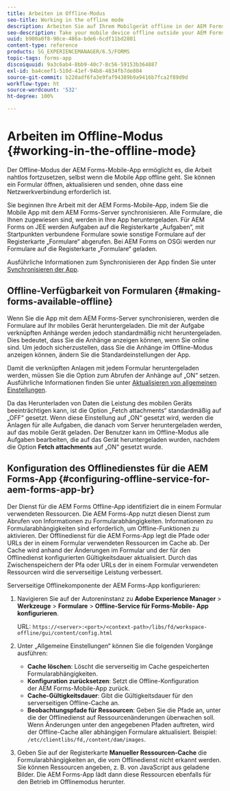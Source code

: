 ```yaml
---
title: Arbeiten im Offline-Modus
seo-title: Working in the offline mode
description: Arbeiten Sie auf Ihrem Mobilgerät offline in der AEM Forms-App, wenn Sie sich außerhalb der Reichweite Ihres AEM Forms-Netzwerks oder vollständig im Offlinemodus befinden.
seo-description: Take your mobile device offline outside your AEM Forms network range or in a completely offline mode and work on the AEM Forms app
uuid: b900a0f8-90ce-486a-bde6-6cdf11bd2801
content-type: reference
products: SG_EXPERIENCEMANAGER/6.5/FORMS
topic-tags: forms-app
discoiquuid: 9a3c6ab4-8bb9-40c7-8c56-59153b364887
exl-id: ba4ceef1-510d-41ef-94b8-4834fb7de804
source-git-commit: b220adf6fa3e9faf94389b9a9416b7fca2f89d9d
workflow-type: ht
source-wordcount: '532'
ht-degree: 100%

---
```


# Arbeiten im Offline-Modus {#working-in-the-offline-mode}

Der Offline-Modus der AEM Forms-Mobile-App ermöglicht es, die Arbeit nahtlos fortzusetzen, selbst wenn die Mobile App offline geht. Sie können ein Formular öffnen, aktualisieren und senden, ohne dass eine Netzwerkverbindung erforderlich ist.

Sie beginnen Ihre Arbeit mit der AEM Forms-Mobile-App, indem Sie die Mobile App mit dem AEM Forms-Server synchronisieren. Alle Formulare, die Ihnen zugewiesen sind, werden in Ihre App heruntergeladen. Für AEM Forms on JEE werden Aufgaben auf die Registerkarte „Aufgaben“, mit Startpunkten verbundene Formulare sowie sonstige Formulare auf der Registerkarte „Formulare“ abgerufen. Bei AEM Forms on OSGi werden nur Formulare auf die Registerkarte „Formulare“ geladen.

Ausführliche Informationen zum Synchronisieren der App finden Sie unter [Synchronisieren der App](/help/forms/using/sync-app.md).

## Offline-Verfügbarkeit von Formularen {#making-forms-available-offline}

Wenn Sie die App mit dem AEM Forms-Server synchronisieren, werden die Formulare auf Ihr mobiles Gerät heruntergeladen. Die mit der Aufgabe verknüpften Anhänge werden jedoch standardmäßig nicht heruntergeladen. Dies bedeutet, dass Sie die Anhänge anzeigen können, wenn Sie online sind. Um jedoch sicherzustellen, dass Sie die Anhänge im Offline-Modus anzeigen können, ändern Sie die Standardeinstellungen der App.

Damit die verknüpften Anlagen mit jedem Formular heruntergeladen werden, müssen Sie die Option zum Abrufen der Anhänge auf „ON“ setzen. Ausführliche Informationen finden Sie unter [Aktualisieren von allgemeinen Einstellungen](/help/forms/using/update-general-settings.md).

Da das Herunterladen von Daten die Leistung des mobilen Geräts beeinträchtigen kann, ist die Option „Fetch attachments“ standardmäßig auf „OFF“ gesetzt. Wenn diese Einstellung auf „ON“ gesetzt wird, werden die Anlagen für alle Aufgaben, die danach vom Server heruntergeladen werden, auf das mobile Gerät geladen. Der Benutzer kann im Offline-Modus alle Aufgaben bearbeiten, die auf das Gerät heruntergeladen wurden, nachdem die Option **Fetch attachments** auf „ON“ gesetzt wurde.

## Konfiguration des Offlinedienstes für die AEM Forms-App {#configuring-offline-service-for-aem-forms-app-br}

Der Dienst für die AEM Forms Offline-App identifiziert die in einem Formular verwendeten Ressourcen. Die AEM Forms-App nutzt diesen Dienst zum Abrufen von Informationen zu Formularabhängigkeiten. Informationen zu Formularabhängigkeiten sind erforderlich, um Offline-Funktionen zu aktivieren. Der Offlinedienst für die AEM Forms-App legt die Pfade oder URLs der in einem Formular verwendeten Ressourcen im Cache ab. Der Cache wird anhand der Änderungen im Formular und der für den Offlinedienst konfigurierten Gültigkeitsdauer aktualisiert. Durch das Zwischenspeichern der Pfa oder URLs der in einem Formular verwendeten Ressourcen wird die serverseitige Leistung verbessert.

Serverseitige Offlinekomponente der AEM Forms-App konfigurieren:

1. Navigieren Sie auf der Autoreninstanz zu **Adobe Experience Manager** > **Werkzeuge** > **Formulare** > **Offline-Service für Forms-Mobile- App konfigurieren**.

   URL: `https://<server>:<port>/<context-path>/libs/fd/workspace-offline/gui/content/config.html`

1. Unter „Allgemeine Einstellungen“ können Sie die folgenden Vorgänge ausführen:

   * **Cache löschen**: Löscht die serverseitig im Cache gespeicherten Formularabhängigkeiten.
   * **Konfiguration zurücksetzen**: Setzt die Offline-Konfiguration der AEM Forms-Mobile-App zurück.
   * **Cache-Gültigkeitsdauer**: Gibt die Gültigkeitsdauer für den serverseitigen Offline-Cache an.
   * **Beobachtungspfade für Ressourcen**: Geben Sie die Pfade an, unter die der Offlinedienst auf Ressourcenänderungen überwachen soll. Wenn Änderungen unter den angegebenen Pfaden auftreten, wird der Offline-Cache aller abhängigen Formulare aktualisiert. Beispiel: `/etc/clientlibs/fd,/content/dam/images`.

1. Geben Sie auf der Registerkarte **Manueller Ressourcen-Cache** die Formularabhängigkeiten an, die vom Offlinedienst nicht erkannt werden. Sie können Ressourcen angeben, z. B. von JavaScript aus geladene Bilder. Die AEM Forms-App lädt dann diese Ressourcen ebenfalls für den Betrieb im Offlinemodus herunter.
